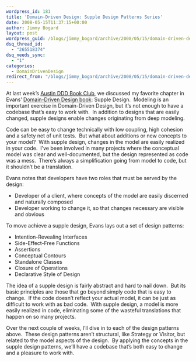 ```yaml
---
wordpress_id: 181
title: 'Domain-Driven Design: Supple Design Patterns Series'
date: 2008-05-15T11:37:15+00:00
author: Jimmy Bogard
layout: post
wordpress_guid: /blogs/jimmy_bogard/archive/2008/05/15/domain-driven-design-supple-design-patterns-series.aspx
dsq_thread_id:
  - "265518374"
dsq_needs_sync:
  - "1"
categories:
  - DomainDrivenDesign
redirect_from: "/blogs/jimmy_bogard/archive/2008/05/15/domain-driven-design-supple-design-patterns-series.aspx/"
---
```

At last week&#8217;s [Austin DDD Book Club](http://groups.google.com/group/austin-ddd-book-club/), we discussed my favorite chapter in Evans&#8217; [Domain-Driven Design book](http://www.amazon.com/Domain-Driven-Design-Tackling-Complexity-Software/dp/0321125215): Supple Design.&nbsp; Modeling is an important exercise in Domain-Driven Design, but it&#8217;s not enough to have a codebase that&#8217;s easy to work with.&nbsp; In addition to designs that are easily changed, supple designs enable changes originating from deep modeling.

Code can be easy to change technically with low coupling, high cohesion and a safety net of unit tests.&nbsp; But what about additions or new concepts to your model?&nbsp; With supple design, changes in the model are easily realized in your code.&nbsp; I&#8217;ve been involved in many projects where the conceptual model was clear and well-documented, but the design represented as code was a mess.&nbsp; There&#8217;s always a simplification going from model to code, but it shouldn&#8217;t be a translation.

Evans notes that developers have two roles that must be served by the design:

  * Developer of a client, where concepts of the model are easily discerned and naturally composed
  * Developer working to change it, so that changes necessary are visible and obvious

To move achieve a supple design, Evans lays out a set of design patterns:

  * Intention-Revealing Interfaces
  * Side-Effect-Free Functions
  * Assertions
  * Conceptual Contours
  * Standalone Classes
  * Closure of Operations
  * Declarative Style of Design

The idea of a supple design is fairly abstract and hard to nail down.&nbsp; But its basic principles are those that go beyond simply code that is easy to change.&nbsp; If the code doesn&#8217;t reflect your actual model, it can be just as difficult to work with as bad code.&nbsp; With supple design, a model is more easily realized in code, eliminating some of the wasteful translations that happen on so many projects.

Over the next couple of weeks, I&#8217;ll dive in to each of the design patterns above.&nbsp; These design patterns aren&#8217;t structural, like Strategy or Visitor, but related to the model aspects of the design.&nbsp; By applying the concepts in the supple design patterns, we&#8217;ll have a codebase that&#8217;s both easy to change and a pleasure to work with.